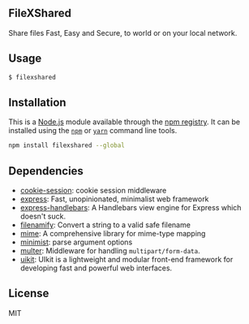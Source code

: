 ## FileXShared
Share files Fast, Easy and Secure, to world or on your local network.

## Usage

```bash
$ filexshared
```

## Installation

This is a [Node.js](https://nodejs.org/) module available through the
[npm registry](https://www.npmjs.com/). It can be installed using the
[`npm`](https://docs.npmjs.com/getting-started/installing-npm-packages-locally)
or
[`yarn`](https://yarnpkg.com/en/)
command line tools.

```sh
npm install filexshared --global
```

## Dependencies

- [cookie-session](https://ghub.io/cookie-session): cookie session middleware
- [express](https://ghub.io/express): Fast, unopinionated, minimalist web framework
- [express-handlebars](https://ghub.io/express-handlebars): A Handlebars view engine for Express which doesn&#39;t suck.
- [filenamify](https://ghub.io/filenamify): Convert a string to a valid safe filename
- [mime](https://ghub.io/mime): A comprehensive library for mime-type mapping
- [minimist](https://ghub.io/minimist): parse argument options
- [multer](https://ghub.io/multer): Middleware for handling `multipart/form-data`.
- [uikit](https://ghub.io/uikit): UIkit is a lightweight and modular front-end framework for developing fast and powerful web interfaces.

## License

MIT
